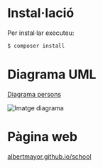 # Instal·lació 

Per instal·lar executeu:

```bash
$ composer install
```


# Diagrama UML

[Diagrama persons](https://github.com/albertmayor/school/blob/master/diagramapersons.uml)

![Imatge diagrama](http://url/to/img.png)

# Pàgina web

[albertmayor.github.io/school](http://albertmayor.github.io/school)